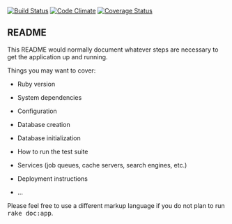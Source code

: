 [![Build Status](https://travis-ci.org/stronglifters/surface.svg?branch=master)](https://travis-ci.org/stronglifters/surface)
[![Code Climate](https://codeclimate.com/github/stronglifters/surface/badges/gpa.svg)](https://codeclimate.com/github/stronglifters/surface)
[![Coverage Status](https://coveralls.io/repos/stronglifters/surface/badge.svg?branch=master)](https://coveralls.io/r/stronglifters/surface?branch=master)

## README

This README would normally document whatever steps are necessary to get the
application up and running.

Things you may want to cover:

* Ruby version

* System dependencies

* Configuration

* Database creation

* Database initialization

* How to run the test suite

* Services (job queues, cache servers, search engines, etc.)

* Deployment instructions

* ...


Please feel free to use a different markup language if you do not plan to run
<tt>rake doc:app</tt>.
